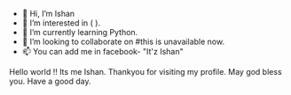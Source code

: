 - 👋 Hi, I’m Ishan
- 👀 I’m interested in ( ).
- 🌱 I’m currently learning Python.
- 💞️ I’m looking to collaborate on #this is unavailable now.
- 📫 You can add me in facebook- "It'z Ishan"

Hello world !! Its me Ishan.
Thankyou for visiting my profile.
May god bless you.
Have a good day.

